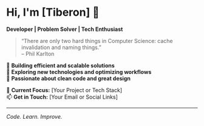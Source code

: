 # Hi, I'm [Tiberon] 👋  

**Developer | Problem Solver | Tech Enthusiast**  

> “There are only two hard things in Computer Science: cache invalidation and naming things.”  
> – Phil Karlton  

🔹 **Building efficient and scalable solutions**  
🔹 **Exploring new technologies and optimizing workflows**  
🔹 **Passionate about clean code and great design**  

🚀 **Current Focus:** [Your Project or Tech Stack]  
📫 **Get in Touch:** [Your Email or Social Links]  

---  

*Code. Learn. Improve.*  


<!--
**Tiberon-Kuiper/Tiberon-Kuiper** is a ✨ _special_ ✨ repository because its `README.md` (this file) appears on your GitHub profile.

Here are some ideas to get you started:

- 🔭 I’m currently working on ...
- 🌱 I’m currently learning ...
- 👯 I’m looking to collaborate on ...
- 🤔 I’m looking for help with ...
- 💬 Ask me about ...
- 📫 How to reach me: ...
- 😄 Pronouns: ...
- ⚡ Fun fact: ...
-->
